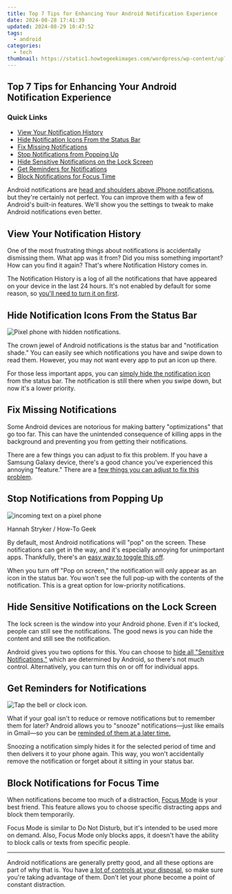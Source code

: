 ```yaml
---
title: Top 7 Tips for Enhancing Your Android Notification Experience
date: 2024-08-28 17:41:39
updated: 2024-08-29 10:47:52
tags:
  - android
categories:
  - tech
thumbnail: https://static1.howtogeekimages.com/wordpress/wp-content/uploads/2023/08/53093345027_7bf36f833b_o.jpg
---
```


## Top 7 Tips for Enhancing Your Android Notification Experience

### Quick Links

* [View Your Notification History](https://fox-direct.techidaily.com/new-in-2024-choosing-the-best-action-cam-hero-vs-keymission-170/)
* [Hide Notification Icons From the Status Bar](https://screen-recording.techidaily.com/new-in-2024-save-call-transcript-review/)
* [Fix Missing Notifications](https://win-able.techidaily.com/expert-hacks-to-fix-terrarias-crashing-woes-a-2pressive-guide/)
* [Stop Notifications from Popping Up](https://instagram-video-files.techidaily.com/updated-quick-guide-to-influential-instagram-hashtags-for-2024/)
* [Hide Sensitive Notifications on the Lock Screen](https://win-answers.techidaily.com/fixes-for-persistent-lags-and-stalls-in-fall-guys-when-played-on-pc/)
* [Get Reminders for Notifications](https://desktop-recording.techidaily.com/updated-in-2024-best-free-desktop-recorders/)
* [Block Notifications for Focus Time](https://facebook-video-share.techidaily.com/top-thumbnails-the-ultimate-guide-to-optimal-youtube-sizes-for-2024/)

 Android notifications are [head and shoulders above iPhone notifications](https://games-able.techidaily.com/visual-powerhouse-debate-oled-amoled-vs-ips-technology/), but they're certainly not perfect. You can improve them with a few of Android's built-in features. We'll show you the settings to tweak to make Android notifications even better.

##  View Your Notification History

 One of the most frustrating things about notifications is accidentally dismissing them. What app was it from? Did you miss something important? How can you find it again? That's where Notification History comes in.

 The Notification History is a log of all the notifications that have appeared on your device in the last 24 hours. It's not enabled by default for some reason, so [you'll need to turn it on first](https://fix-guide.techidaily.com/solved-warning-camera-failed-on-infinix-hot-40-drfone-by-drfone-fix-android-problems-fix-android-problems/).

##  Hide Notification Icons From the Status Bar

![Pixel phone with hidden notifications.](https://static1.howtogeekimages.com/wordpress/wp-content/uploads/2021/06/android-minimize-notifications-1.png?width=1198&amp;trim=1,1&amp;bg-color=000&amp;pad=1,1) 

 The crown jewel of Android notifications is the status bar and "notification shade." You can easily see which notifications you have and swipe down to read them. However, you may not want every app to put an icon up there.

 For those less important apps, you can [simply hide the notification icon](https://fox-cloud.techidaily.com/revolutionary-guide-to-iphone-x-animoji-mastery/) from the status bar. The notification is still there when you swipe down, but now it's a lower priority.

##  Fix Missing Notifications

 Some Android devices are notorious for making battery "optimizations" that go too far. This can have the unintended consequence of killing apps in the background and preventing you from getting their notifications.

 There are a few things you can adjust to fix this problem. If you have a Samsung Galaxy device, there's a good chance you've experienced this annoying "feature." There are a [few things you can adjust to fix this problem](https://some-skills.techidaily.com/in-2024-total-command-mastery-powerdirector-review-and-guide/).

##  Stop Notifications from Popping Up

![incoming text on a pixel phone](https://static1.howtogeekimages.com/wordpress/wp-content/uploads/2023/08/52762934945_361edbde24_o.jpg) 

Hannah Stryker / How-To Geek

 By default, most Android notifications will "pop" on the screen. These notifications can get in the way, and it's especially annoying for unimportant apps. Thankfully, there's an [easy way to toggle this off](https://screen-recording.techidaily.com/new-ultimate-choices-in-video-collaboration-software-for-2024/).

 When you turn off "Pop on screen," the notification will only appear as an icon in the status bar. You won't see the full pop-up with the contents of the notification. This is a great option for low-priority notifications.

##  Hide Sensitive Notifications on the Lock Screen

 The lock screen is the window into your Android phone. Even if it's locked, people can still see the notifications. The good news is you can hide the content and still see the notification.

 Android gives you two options for this. You can choose to [hide all "Sensitive Notifications,"](https://win11-tips.techidaily.com/mending-gaps-between-explore-elements/) which are determined by Android, so there's not much control. Alternatively, you can turn this on or off for individual apps.

##  Get Reminders for Notifications

![Tap the bell or clock icon.](https://static1.howtogeekimages.com/wordpress/wp-content/uploads/2023/08/screenshot_20230830_151207_settings.jpg) 

 What if your goal isn't to reduce or remove notifications but to remember them for later? Android allows you to "snooze" notifications—just like emails in Gmail—so you can be [reminded of them at a later time.](https://facebook-video-recording.techidaily.com/new-troubleshooting-iphone-and-android-fb-messenger-stuck-on-videos/) 

 Snoozing a notification simply hides it for the selected period of time and then delivers it to your phone again. This way, you won't accidentally remove the notification or forget about it sitting in your status bar.

##  Block Notifications for Focus Time

 When notifications become too much of a distraction, [Focus Mode](https://extra-approaches.techidaily.com/in-2024-premier-podplay-writing-treasures/) is your best friend. This feature allows you to choose specific distracting apps and block them temporarily.

 Focus Mode is similar to Do Not Disturb, but it's intended to be used more on demand. Also, Focus Mode only blocks apps, it doesn't have the ability to block calls or texts from specific people.

---

 Android notifications are generally pretty good, and all these options are part of why that is. You have [a lot of controls at your disposal](https://apple-account.techidaily.com/how-to-fix-when-apple-account-locked-on-iphone-8-by-drfone-ios/), so make sure you're taking advantage of them. Don't let your phone become a point of constant distraction.

<ins class="adsbygoogle"
     style="display:block"
     data-ad-format="autorelaxed"
     data-ad-client="ca-pub-7571918770474297"
     data-ad-slot="1223367746"></ins>



<ins class="adsbygoogle"
     style="display:block"
     data-ad-client="ca-pub-7571918770474297"
     data-ad-slot="8358498916"
     data-ad-format="auto"
     data-full-width-responsive="true"></ins>

